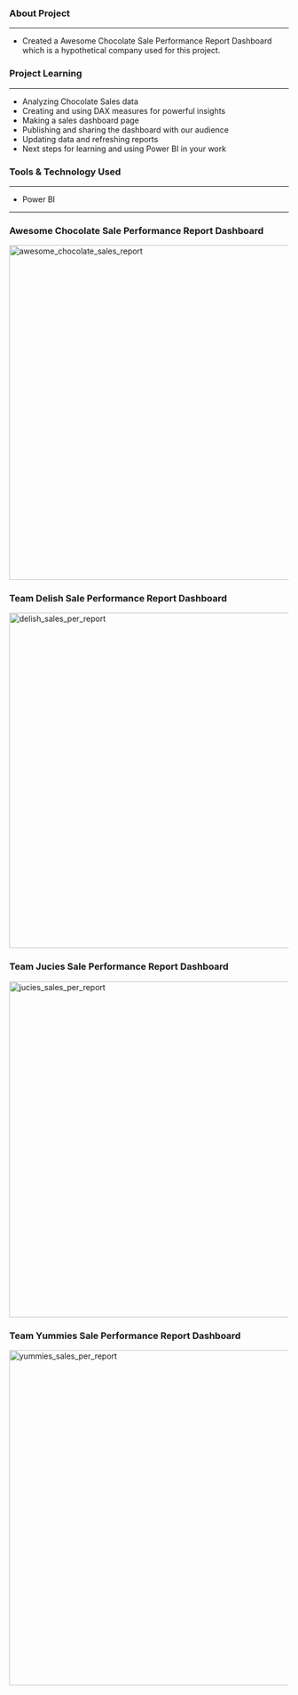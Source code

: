 ### About Project
------------------
- Created a Awesome Chocolate Sale Performance Report Dashboard which is a hypothetical company used for this project.

### Project Learning
---------------------
* Analyzing Chocolate Sales data
* Creating and using DAX measures for powerful insights
* Making a sales dashboard page
* Publishing and sharing the dashboard with our audience
* Updating data and refreshing reports
* Next steps for learning and using Power BI in your work

### Tools & Technology Used
----------------------------
- Power BI

----------------------------

### <p>Awesome Chocolate Sale Performance Report Dashboard</p>

<img width="602" alt="awesome_chocolate_sales_report" src="https://user-images.githubusercontent.com/125373233/227735072-1a39d5d1-2adb-4478-8d52-00d1831ebc70.png">

### <p>Team Delish Sale Performance Report Dashboard</p>

<img width="603" alt="delish_sales_per_report" src="https://user-images.githubusercontent.com/125373233/227735077-74d00f99-a20e-4dd7-91ae-25c9568b4a87.png">

### <p>Team Jucies Sale Performance Report Dashboard</p>

<img width="604" alt="jucies_sales_per_report" src="https://user-images.githubusercontent.com/125373233/227735082-2f67d28c-1ab6-4bc8-a9f7-d17444925a00.png">

### <p>Team Yummies Sale Performance Report Dashboard</p>

<img width="603" alt="yummies_sales_per_report" src="https://user-images.githubusercontent.com/125373233/227735087-9ec77f17-060b-4373-a95b-1e92759e8be1.png">
